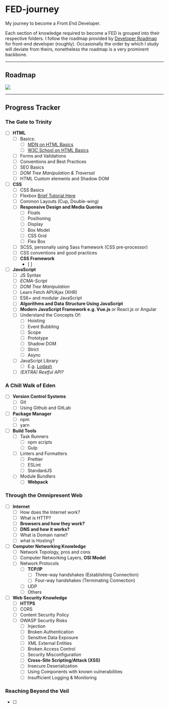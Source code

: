 # FED-journey

My journey to become a *F*ront *E*nd *D*eveloper.

Each section of knowledge required to become a FED is grouped into their respective folders.
I follow the roadmap provided by [Developer Roadmap][1] for front-end developer (roughly). Occasionally the order by which I study will deviate from theirs, nonetheless the roadmap is a very prominent backbone.

---

## Roadmap

![][image-1]

[1]: www.roadmap.sh "Developer Roadmaps"
[image-1]: /Assets/frontend.jpg

---

## Progress Tracker

### The Gate to Trinity

- [ ] **HTML**
	- [ ] Basics:
    	- [ ] [MDN on HTML Basics](https://developer.mozilla.org/en-US/docs/Learn/Getting_started_with_the_web/HTML_basics)
    	- [ ] [W3C School on HTML Basics](https://www.w3schools.com/html/html_basic.asp)
	- [ ] Forms and Validations
    - [ ] Conventions and Best Practices
    - [ ] SEO Basics
    - [ ] _DOM Tree Manipulation & Traversal_
    - [ ] HTML Custom elements and Shadow DOM
- [ ] __CSS__
    - [ ] CSS Basics
    - [ ] Flexbox [Brief Tutorial Here](https://css-tricks.com/snippets/css/a-guide-to-flexbox/)
    - [ ] Common Layouts (Cup, Double-wing)
    - [ ] __Responsive Design and Media Queries__
        - [ ] Floats
        - [ ] Positioning
        - [ ] Display
        - [ ] Box Model
        - [ ] CSS Grid
        - [ ] Flex Box
    - [ ] SCSS, personally using Sass framework (CSS pre-processor)
    - [ ] CSS conventions and good practices
    - [ ] **CSS Framework**
        - [ ] 
- [ ] __JavaScript__
    - [ ] JS Syntax
    - [ ] _ECMA-Script_
    - [ ] _DOM Tree Manipulation_
    - [ ] Learn Fetch API/Ajax (XHR)
    - [ ] ES6+ and modular JavaScript
    - [ ] __Algorithms and Data Structure Using JavaScript__
    - [ ] __Modern JavaScript Framework e.g. Vue.js__ or React.js or Angular
    - [ ] Understand the Concepts Of:
        - [ ] Hoisting
        - [ ] Event Bubbling
        - [ ] Scope
        - [ ] Prototype
        - [ ] Shadow DOM
        - [ ] Strict
        - [ ] Async
    - [ ] JavaScript Library
        - [ ] E.g. [Lodash](https://lodash.com/)
    - [ ] _(EXTRA) Restful API?_

### A Chill Walk of Eden

- [ ] __Version Control Systems__
    - [ ] Git
    - [ ] Using Github and GitLab
- [ ] **Package Manager**
    - [ ] npm
    - [ ] yarn
- [ ] **Build Tools**
    - [ ] Task Runners
        - [ ] npm scripts
        - [ ] Gulp
    - [ ] Linters and Formatters
        - [ ] Prettier
        - [ ] ESLint
        - [ ] StandardJS
    - [ ] Module Bundlers
        - [ ] **Webpack**

### Through the Omnipresent Web

- [ ] **Internet**
    - [ ] How does the Internet work?
    - [ ] What is HTTP?
    - [ ] __Browsers and how they work?__
    - [ ] __DNS and how it works?__
    - [ ] What is Domain name?
    - [ ] what is Hosting?
- [ ] __Computer Networking Knowledge__
    - [ ] Network Topology, pros and cons
    - [ ] Computer Networking Layers, **OSI Model**
    - [ ] Network Protocols
        - [ ] **TCP/IP**
            - [ ] Three-way handshakes (Establishing Connection)
            - [ ] Four-way handshakes (Terminating Connection)
        - [ ] UDP
        - [ ] Others
- [ ] __Web Security Knowledge__
    - [ ] __HTTPS__
    - [ ] CORS
    - [ ] Content Security Policy
    - [ ] OWASP Security Risks
        - [ ] Injection
        - [ ] Broken Authentication
        - [ ] Sensitive Data Exposure
        - [ ] XML External Entities
        - [ ] Broken Access Control
        - [ ] Security Misconfiguration
        - [ ] __Cross-Site Scripting/Attack (XSS)__
        - [ ] Insecure Deserialization
        - [ ] Using Components with known vulnerabilities
        - [ ] Insufficient Logging & Monitoring
        
### Reaching Beyond the Veil

- [ ] 